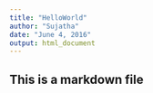 ```yaml
---
title: "HelloWorld"
author: "Sujatha"
date: "June 4, 2016"
output: html_document
---
```


## This is a markdown file

